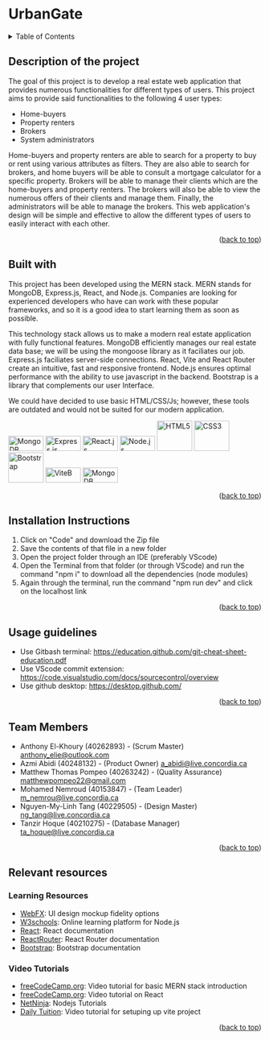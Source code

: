 # UrbanGate

<a name="top"></a>
<details>
<summary>Table of Contents</summary>
    
- [Description of the project](#description-of-the-project)
- [Built with](#built-with)
- [Installation Instructions](#installation-instructions)
- [Usage Guidelines](#usage-guidelines)
- [Team Members](#team-members)
- [Relevant resources](#relevant-resources)
    - [Learning Resources](#learning-resources)
    - [Video Tutorials](#video-tutorials)
</details>

## Description of the project
The goal of this project is to develop a real estate web application that provides numerous functionalities for different types of users. This project aims to provide said functionalities to the following 4 user types:

* Home-buyers 
* Property renters
* Brokers
* System administrators

Home-buyers and property renters are able to search for a property to buy or rent using various attributes as filters. They are also able to search for brokers, and home buyers will be able to consult a mortgage calculator for a specific property. Brokers will be able to manage their clients which are the home-buyers and property renters. The brokers will also be able to view the numerous offers of their clients and manage them. Finally, the administrators will be able to manage the brokers. This web application's design will be simple and effective to allow the different types of users to easily interact with each other.

<p align="right">(<a href="#top">back to top</a>)</p>

## Built with
This project has been developed using the MERN stack. MERN stands for MongoDB, Express.js, React, and Node.js.
Companies are looking for experienced developers who have can work with these popular frameworks, and so it is a good idea to start learning them as soon as possible.

This technology stack allows us to make a modern real estate application with fully functional features. MongoDB efficiently manages our real estate data base; we will be using the mongoose library as it faciliates our job. Express.js faciliates server-side connections. React, Vite and React Router create an intuitive, fast and responsive frontend. Node.js ensures optimal performance with the ability to use javascript in the backend. Bootstrap is a library that complements our user Interface.

We could have decided to use basic HTML/CSS/Js; however, these tools are outdated and would not be suited for our modern application.

<a href="https://www.mongodb.com/fr-fr" target="_blank"><img src="https://1000logos.net/wp-content/uploads/2020/08/MongoDB-Logo.jpg" alt="MongoDB" width="70" height="30"></a>   <a href="https://expressjs.com/" target="_blank"><img src="https://upload.wikimedia.org/wikipedia/commons/thumb/6/64/Expressjs.png/120px-Expressjs.png" alt="Express.js" width="70" height="30"></a> <a href="https://react.dev/" target="_blank"><img src="https://img.shields.io/badge/React-20232A?style=for-the-badge&logo=react&logoColor=61DAFB" alt="React.js" width="70" height="30"></a> <a href="https://nodejs.org/en" target="_blank"><img src="https://nodejs.org/static/images/logo.svg" alt="Node.js" width="70" height="30"></a> <a href="https://html.com/html5/" target="_blank"><img src="https://upload.wikimedia.org/wikipedia/commons/thumb/6/61/HTML5_logo_and_wordmark.svg/130px-HTML5_logo_and_wordmark.svg.png" alt="HTML5" width="70" height="60"></a> <a href="https://www.w3.org/Style/CSS/Overview.en.html" target="_blank"><img src="https://upload.wikimedia.org/wikipedia/commons/thumb/d/d5/CSS3_logo_and_wordmark.svg/120px-CSS3_logo_and_wordmark.svg.png" alt="CSS3" width="70" height="60"></a> <a href="https://getbootstrap.com/" target="_blank"><img src="https://upload.wikimedia.org/wikipedia/commons/thumb/b/b2/Bootstrap_logo.svg/120px-Bootstrap_logo.svg.png" alt="Bootstrap" width="70" height="60"></a> <a href="https://vitejs.dev/" target="_blank"><img src="https://vitejs.dev/logo-with-shadow.png" alt="ViteB" width="70" height="30"></a> <a href="https://reactrouter.com/en/main" target="_blank"><img src="https://reactrouter.com/ogimage.png" alt="MongoDB" width="70" height="30"></a>


<p align="right">(<a href="#top">back to top</a>)</p>

## Installation Instructions
1) Click on "Code" and download the Zip file
2) Save the contents of that file in a new folder
3) Open the project folder through an IDE (preferably VScode)
4) Open the Terminal from that folder (or through VScode) and run the command "npm i" to download all the dependencies (node modules)
5) Again through the terminal, run the command "npm run dev" and click on the localhost link

<p align="right">(<a href="#top">back to top</a>)</p>

## Usage guidelines
* Use Gitbash terminal: https://education.github.com/git-cheat-sheet-education.pdf
* Use VScode commit extension: https://code.visualstudio.com/docs/sourcecontrol/overview
* Use github desktop: https://desktop.github.com/
<p align="right">(<a href="#top">back to top</a>)</p>

## Team Members
- Anthony El-Khoury (40262893) - (Scrum Master) anthony_elie@outlook.com
- Azmi Abidi (40248132) - (Product Owner) a_abidi@live.concordia.ca
- Matthew Thomas Pompeo (40263242) - (Quality Assurance) matthewpompeo22@gmail.com
- Mohamed Nemroud (40153847) - (Team Leader) m_nemrou@live.concordia.ca
- Nguyen-My-Linh Tang (40229505) - (Design Master) ng_tang@live.concordia.ca
- Tanzir Hoque (40210275) - (Database Manager) ta_hoque@live.concordia.ca

<p align="right">(<a href="#top">back to top</a>)</p>

## Relevant resources 

### Learning Resources
- [WebFX](https://www.webfx.com/blog/web-design/design-mockup-fidelity/): UI design mockup fidelity options
- [W3schools](https://www.w3schools.com/nodejs/nodejs_get_started.asp): Online learning platform for Node.js
- [React](https://react.dev/learn): React documentation
- [ReactRouter](https://reactrouter.com/en/main/start/tutorial): React Router documentation
- [Bootstrap](https://getbootstrap.com/docs/5.3/getting-started/introduction/): Bootstrap documentation

### Video Tutorials
- [freeCodeCamp.org](https://www.youtube.com/watch?v=mrHNSanmqQ4&ab_channel=freeCodeCamp.org): Video tutorial for basic MERN stack introduction
- [freeCodeCamp.org](https://www.youtube.com/watch?v=u6gSSpfsoOQ&t=2648s): Video tutorial on React
- [NetNinja](https://www.youtube.com/watch?v=zb3Qk8SG5Ms&list=PL4cUxeGkcC9jsz4LDYc6kv3ymONOKxwBU): Nodejs Tutorials
- [Daily Tuition](https://www.youtube.com/watch?v=vr-I2HIVmTw&t=95s): Video tutorial for setuping up vite project

<p align="right">(<a href="#top">back to top</a>)</p>
